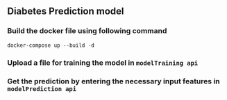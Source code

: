## Diabetes Prediction model

### Build the docker file using following command
`docker-compose up --build -d`

### Upload a file for training the model in `modelTraining api`

### Get the prediction by entering the necessary input features in `modelPrediction api`
